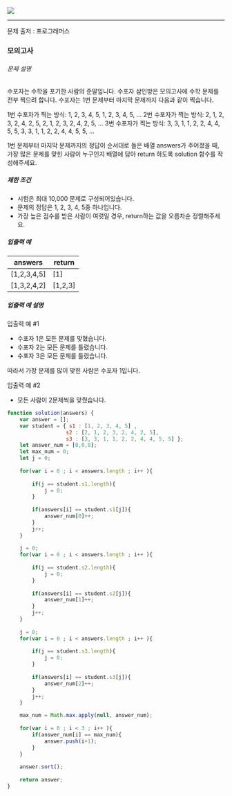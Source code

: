 ![](https://images.velog.io/post-images/leejh3224/619516b0-e892-11e8-98f5-997ef3c38110/what-is-an-algorithm-featured.png)

------

문제 출저 : 프로그래머스

### 모의고사

###### 문제 설명

수포자는 수학을 포기한 사람의 준말입니다. 수포자 삼인방은 모의고사에 수학 문제를 전부 찍으려 합니다. 수포자는 1번 문제부터 마지막 문제까지 다음과 같이 찍습니다.

1번 수포자가 찍는 방식: 1, 2, 3, 4, 5, 1, 2, 3, 4, 5, ...
2번 수포자가 찍는 방식: 2, 1, 2, 3, 2, 4, 2, 5, 2, 1, 2, 3, 2, 4, 2, 5, ...
3번 수포자가 찍는 방식: 3, 3, 1, 1, 2, 2, 4, 4, 5, 5, 3, 3, 1, 1, 2, 2, 4, 4, 5, 5, ...

1번 문제부터 마지막 문제까지의 정답이 순서대로 들은 배열 answers가 주어졌을 때, 가장 많은 문제를 맞힌 사람이 누구인지 배열에 담아 return 하도록 solution 함수를 작성해주세요.

##### 제한 조건

- 시험은 최대 10,000 문제로 구성되어있습니다.
- 문제의 정답은 1, 2, 3, 4, 5중 하나입니다.
- 가장 높은 점수를 받은 사람이 여럿일 경우, return하는 값을 오름차순 정렬해주세요.

##### 입출력 예

| answers     | return  |
| ----------- | ------- |
| [1,2,3,4,5] | [1]     |
| [1,3,2,4,2] | [1,2,3] |

##### 입출력 예 설명

입출력 예 #1

- 수포자 1은 모든 문제를 맞혔습니다.
- 수포자 2는 모든 문제를 틀렸습니다.
- 수포자 3은 모든 문제를 틀렸습니다.

따라서 가장 문제를 많이 맞힌 사람은 수포자 1입니다.

입출력 예 #2

- 모든 사람이 2문제씩을 맞췄습니다.

~~~javascript
function solution(answers) {
    var answer = [];
    var student = { s1 : [1, 2, 3, 4, 5] , 
                   s2 : [2, 1, 2, 3, 2, 4, 2, 5], 
                   s3 : [3, 3, 1, 1, 2, 2, 4, 4, 5, 5] };
    let answer_num = [0,0,0];
    let max_num = 0;
    let j = 0;
    
    for(var i = 0 ; i < answers.length ; i++ ){
        
        if(j == student.s1.length){
            j = 0;
        }
        
        if(answers[i] == student.s1[j]){
            answer_num[0]++;
        }
        j++;
    }
    
    j = 0;
    for(var i = 0 ; i < answers.length ; i++ ){
        
        if(j == student.s2.length){
            j = 0;
        }
        
        if(answers[i] == student.s2[j]){
            answer_num[1]++;
        }
        j++;
    }
    
    j = 0;
    for(var i = 0 ; i < answers.length ; i++ ){
        
        if(j == student.s3.length){
            j = 0;
        }
        
        if(answers[i] == student.s3[j]){
            answer_num[2]++;
        }
        j++;
    }

    max_num = Math.max.apply(null, answer_num);
    
    for(var i = 0 ; i < 3 ; i++ ){
        if(answer_num[i] == max_num){
            answer.push(i+1);
        }    
    }
    
    answer.sort();
    
    return answer;
}
~~~

